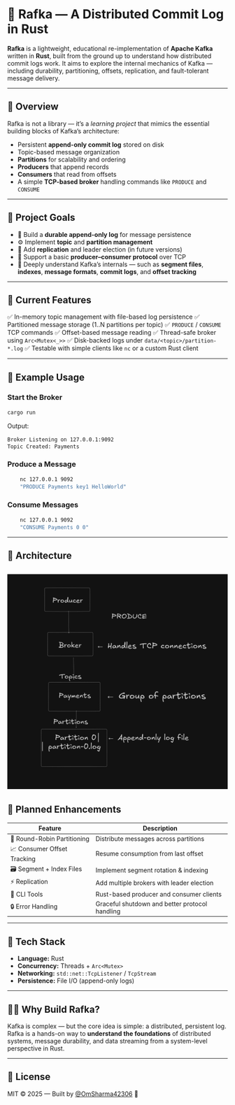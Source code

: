 # 🦀 Rafka — A Distributed Commit Log in Rust

**Rafka** is a lightweight, educational re-implementation of **Apache Kafka** written in **Rust**, built from the ground up to understand how distributed commit logs work.
It aims to explore the internal mechanics of Kafka — including durability, partitioning, offsets, replication, and fault-tolerant message delivery.

---

## 🚀 Overview

Rafka is not a library — it’s a *learning project* that mimics the essential building blocks of Kafka’s architecture:

* Persistent **append-only commit log** stored on disk
* Topic-based message organization
* **Partitions** for scalability and ordering
* **Producers** that append records
* **Consumers** that read from offsets
* A simple **TCP-based broker** handling commands like `PRODUCE` and `CONSUME`

---

## 🎯 Project Goals

* 🧱 Build a **durable append-only log** for message persistence
* ⚙️ Implement **topic** and **partition management**
* 🔁 Add **replication** and leader election (in future versions)
* 📨 Support a basic **producer–consumer protocol** over TCP
* 🧠 Deeply understand Kafka’s internals —
  such as **segment files**, **indexes**, **message formats**, **commit logs**, and **offset tracking**

---

## 🧩 Current Features

✅ In-memory topic management with file-based log persistence
✅ Partitioned message storage (1..N partitions per topic)
✅ `PRODUCE` / `CONSUME` TCP commands
✅ Offset-based message reading
✅ Thread-safe broker using `Arc<Mutex<_>>`
✅ Disk-backed logs under `data/<topic>/partition-*.log`
✅ Testable with simple clients like `nc` or a custom Rust client

---

## 🧠 Example Usage

### Start the Broker

```bash
cargo run
```

Output:

```
Broker Listening on 127.0.0.1:9092
Topic Created: Payments
```

### Produce a Message

```bash
    nc 127.0.0.1 9092
    "PRODUCE Payments key1 HelloWorld"
```

### Consume Messages

```bash
    nc 127.0.0.1 9092
    "CONSUME Payments 0 0" 
```

---

## 🧱 Architecture

![image info](./architecture.png)
---

## 🧪 Planned Enhancements

| Feature                     | Description                                    |
| --------------------------- | ---------------------------------------------- |
| 🧮 Round-Robin Partitioning | Distribute messages across partitions          |
| 📈 Consumer Offset Tracking | Resume consumption from last offset            |
| 🗃️ Segment + Index Files   | Implement segment rotation & indexing          |
| ⚡ Replication               | Add multiple brokers with leader election      |
| 🧰 CLI Tools                | Rust-based producer and consumer clients       |
| 🔒 Error Handling           | Graceful shutdown and better protocol handling |

---

## 🦾 Tech Stack

* **Language:** Rust
* **Concurrency:** Threads + `Arc<Mutex>`
* **Networking:** `std::net::TcpListener` / `TcpStream`
* **Persistence:** File I/O (append-only logs)

---

## 🧑‍💻 Why Build Rafka?

Kafka is complex — but the core idea is simple: a distributed, persistent log.
Rafka is a hands-on way to **understand the foundations** of distributed systems, message durability, and data streaming from a system-level perspective in Rust.

---

## 📜 License

MIT © 2025 — Built by [@OmSharma42306](https://github.com/OmSharma42306) 🦀
